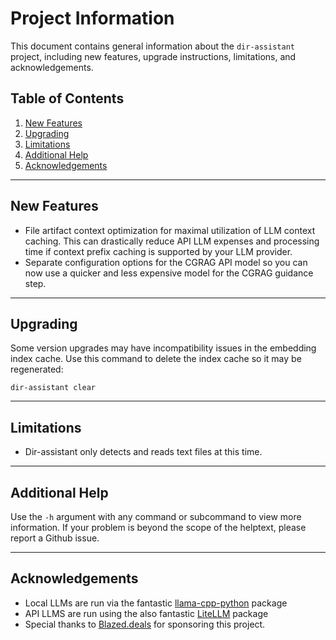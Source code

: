 # Project Information

This document contains general information about the `dir-assistant` project, including new features, upgrade instructions, limitations, and acknowledgements.

## Table of Contents
1. [New Features](#new-features)
2. [Upgrading](#upgrading)
3. [Limitations](#limitations)
4. [Additional Help](#additional-help)
5. [Acknowledgements](#acknowledgements)

---

## New Features
* File artifact context optimization for maximal utilization of LLM context caching.
This can drastically reduce API LLM expenses and processing time if context prefix
caching is supported by your LLM provider.
* Separate configuration options for the CGRAG API model so you can now use a quicker and less expensive
model for the CGRAG guidance step.

---

## Upgrading
Some version upgrades may have incompatibility issues in the embedding index cache. Use this command to delete the
index cache so it may be regenerated:
```shell
dir-assistant clear
```

---

## Limitations
- Dir-assistant only detects and reads text files at this time.

---

## Additional Help
Use the `-h` argument with any command or subcommand to view more information. If your problem is beyond the scope of
the helptext, please report a Github issue.

---

## Acknowledgements
- Local LLMs are run via the fantastic [llama-cpp-python](https://github.com/abetlen/llama-cpp-python) package
- API LLMS are run using the also fantastic [LiteLLM](https://github.com/BerriAI/litellm) package
- Special thanks to [Blazed.deals](https://blazed.deals) for sponsoring this project.
